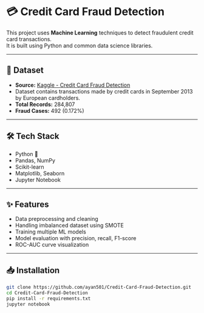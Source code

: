 # 💳 Credit Card Fraud Detection

This project uses **Machine Learning** techniques to detect fraudulent credit card transactions.  
It is built using Python and common data science libraries.

---

## 📂 Dataset
- **Source:** [Kaggle - Credit Card Fraud Detection](https://www.kaggle.com/mlg-ulb/creditcardfraud)
- Dataset contains transactions made by credit cards in September 2013 by European cardholders.
- **Total Records:** 284,807
- **Fraud Cases:** 492 (0.172%)

---

## 🛠 Tech Stack
- Python 🐍
- Pandas, NumPy
- Scikit-learn
- Matplotlib, Seaborn
- Jupyter Notebook

---

## ✨ Features
- Data preprocessing and cleaning
- Handling imbalanced dataset using SMOTE
- Training multiple ML models
- Model evaluation with precision, recall, F1-score
- ROC-AUC curve visualization

---

## 📥 Installation
```bash
git clone https://github.com/ayan501/Credit-Card-Fraud-Detection.git
cd Credit-Card-Fraud-Detection
pip install -r requirements.txt
jupyter notebook
